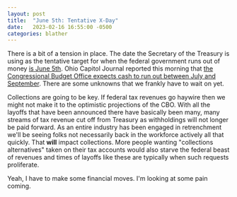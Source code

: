 ```yaml
---
layout: post
title:  "June 5th: Tentative X-Day"
date:   2023-02-16 16:55:00 -0500
categories: blather
---
```

There is a bit of a tension in place.  The date the Secretary of the Treasury is using as the tentative target for when the federal government runs out of money [is June 5th](https://home.treasury.gov/news/press-releases/jy1196).  Ohio Capitol Journal reported this morning that [the Congressional Budget Office expects cash to run out between July and September](https://ohiocapitaljournal.com/2023/02/16/u-s-likely-to-default-on-debt-between-july-and-september-unless-congress-acts-cbo-says/).  There are some unknowns that we frankly have to wait on yet.

Collections are going to be key.  If federal tax revenues go haywire then we might not make it to the optimistic projections of the CBO.  With all the layoffs that have been announced there have basically been many, many streams of tax revenue cut off from Treasury as withholdings will not longer be paid forward.  As an entire industry has been engaged in retrenchment we'll be seeing folks not necessarily back in the workforce actively all that quickly.  That **will** impact collections.  More people wanting "collections alternatives" taken on their tax accounts would also starve the federal beast of revenues and times of layoffs like these are typically when such requests proliferate.

Yeah, I have to make some financial moves.  I'm looking at some pain coming.
